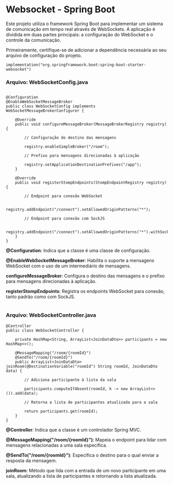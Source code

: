 # Websocket - Spring Boot

Este projeto utiliza o framework Spring Boot para implementar um sistema de comunicação em tempo real através de WebSockets. A aplicação é dividida em duas partes principais: a configuração do WebSocket e o controle da comunicação.

Primeiramente, certifique-se de adicionar a dependência necessária ao seu arquivo de configuração do projeto.

```
implementation("org.springframework.boot:spring-boot-starter-websocket")

```

### Arquivo: WebSocketConfig.java

```

@Configuration
@EnableWebSocketMessageBroker
public class WebSocketConfig implements WebSocketMessageBrokerConfigurer {

    @Override
    public void configureMessageBroker(MessageBrokerRegistry registry) {

        // Configuração do destino das mensagens

        registry.enableSimpleBroker("/room");
        
        // Prefixo para mensagens direcionadas à aplicação

        registry.setApplicationDestinationPrefixes("/app");
    }

    @Override
    public void registerStompEndpoints(StompEndpointRegistry registry) {

        // Endpoint para conexão WebSocket

        registry.addEndpoint("/connect").setAllowedOriginPatterns("*");
        
        // Endpoint para conexão com SockJS

        registry.addEndpoint("/connect").setAllowedOriginPatterns("*").withSockJS();
    }
}
```

**@Configuration**: Indica que a classe é uma classe de configuração.

**@EnableWebSocketMessageBroker**: Habilita o suporte a mensagens WebSocket com o uso de um intermediário de mensagens.

**configureMessageBroker**: Configura o destino das mensagens e o prefixo para mensagens direcionadas à aplicação.

**registerStompEndpoints**: Registra os endpoints WebSocket para conexão, tanto padrão como com SockJS.

#

### Arquivo: WebSocketController.java

```
@Controller
public class WebSocketController {

    private HashMap<String, ArrayList<JoinDataDto>> participants = new HashMap<>();

    @MessageMapping("/room/{roomId}")
    @SendTo("/room/{roomId}")
    public ArrayList<JoinDataDto> joinRoom(@DestinationVariable("roomId") String roomId, JoinDataDto data) {
    
        // Adiciona participante à lista da sala
        
        participants.computeIfAbsent(roomId, k -> new ArrayList<>()).add(data);
        
        // Retorna a lista de participantes atualizada para a sala
        
        return participants.get(roomId);
    }
}
```

**@Controller**: Indica que a classe é um controlador Spring MVC.

**@MessageMapping("/room/{roomId}")**: Mapeia o endpoint para lidar com mensagens relacionadas a uma sala específica.

**@SendTo("/room/{roomId}")**: Especifica o destino para o qual enviar a resposta da mensagem.

**joinRoom**: Método que lida com a entrada de um novo participante em uma sala, atualizando a lista de participantes e retornando a lista atualizada.

#

